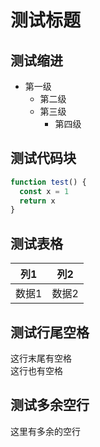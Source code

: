 # 测试标题

## 测试缩进

- 第一级
  - 第二级
  - 第三级
    - 第四级

## 测试代码块

```typescript
function test() {
  const x = 1
  return x
}
```

## 测试表格

| 列1   | 列2   |
| ----- | ----- |
| 数据1 | 数据2 |

## 测试行尾空格

这行末尾有空格  
这行也有空格

## 测试多余空行

这里有多余的空行
